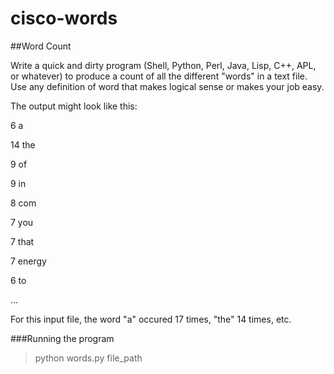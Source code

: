# cisco-words

##Word Count

Write a quick and dirty program (Shell, Python, Perl, Java, Lisp, C++, APL, or whatever) to produce a count of all the different "words" in a text file. Use any definition of word that makes logical sense or makes your job easy. 

The output might look like this:

6 a

14 the

9 of

9 in

8 com

7 you

7 that

7 energy

6 to

...

For this input file, the word "a" occured 17 times, "the" 14 times, etc.

###Running the program

> python words.py file_path



 
 